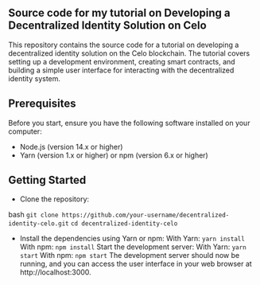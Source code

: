 
## Source code for my tutorial on Developing a Decentralized Identity Solution on Celo

This repository contains the source code for a tutorial on developing a decentralized identity solution on the Celo blockchain. The tutorial covers setting up a development environment, creating smart contracts, and building a simple user interface for interacting with the decentralized identity system.

## Prerequisites
Before you start, ensure you have the following software installed on your computer:

- Node.js (version 14.x or higher)
- Yarn (version 1.x or higher) or npm (version 6.x or higher)

## Getting Started

- Clone the repository:

bash
```git clone https://github.com/your-username/decentralized-identity-celo.git```
```cd decentralized-identity-celo```

- Install the dependencies using Yarn or npm:
With Yarn:
```yarn install```
With npm:
```npm install```
Start the development server:
With Yarn:
```yarn start```
With npm:
```npm start```
The development server should now be running, and you can access the user interface in your web browser at http://localhost:3000.
